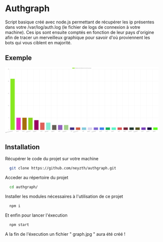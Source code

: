 
# Authgraph
Script basique créé avec node.js permettant de récupérer les ip présentes dans votre /var/log/auth.log (le fichier de logs de connexion à votre machine). Ces ips sont ensuite comptés en fonction de leur pays d'origine afin de tracer un merveilleux graphique pour savoir d'où proviennent les bots qui vous ciblent en majorité.




## Exemple
<img src="https://github.com/neyzth/authgraph/blob/main/exemple.jpg" alt="Graphique d'exemple">




## Installation

Récupérer le code du projet sur votre machine
```bash
  git clone https://github.com/neyzth/authgraph.git
```
Acceder au répertoire du projet
```bash
  cd authgraph/
```
Installer les modules nécessaires à l'utilisation de ce projet
```bash
  npm i 
```
Et enfin pour lancer l'éxecution 
```bash
  npm start
```

A la fin de l'éxecution un fichier " graph.jpg " aura été créé !
